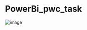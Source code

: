# PowerBi_pwc_task


![image](https://user-images.githubusercontent.com/73512374/190850727-0f8f6dc6-0049-4941-82e2-889d00b9ba73.png)










